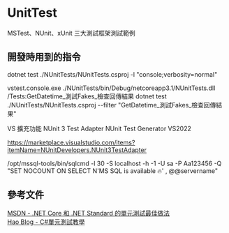 ﻿# UnitTest

MSTest、NUnit、xUnit 三大測試框架測試範例



## 開發時用到的指令

dotnet test ./NUnitTests/NUnitTests.csproj -l "console;verbosity=normal"

vstest.console.exe ./NUnitTests/bin/Debug/netcoreapp3.1/NUnitTests.dll /Tests:GetDatetime_測試Fakes_檢查回傳結果
dotnet test ./NUnitTests/NUnitTests.csproj --filter "GetDatetime_測試Fakes_檢查回傳結果" 


VS 擴充功能
NUnit 3 Test Adapter
NUnit Test Generator VS2022

https://marketplace.visualstudio.com/items?itemName=NUnitDevelopers.NUnit3TestAdapter


/opt/mssql-tools/bin/sqlcmd -l 30 -S localhost -h -1 -U sa -P Aa123456 -Q "SET NOCOUNT ON SELECT N'MS SQL is available 🔥' , @@servername"


## 參考文件
[MSDN - .NET Core 和 .NET Standard 的單元測試最佳做法](https://learn.microsoft.com/zh-tw/dotnet/core/testing/unit-testing-best-practices)  
[Hao Blog - C#單元測試教學](https://asbolus.medium.com/c-%E5%96%AE%E5%85%83%E6%B8%AC%E8%A9%A6%E6%95%99%E5%AD%B8-4dc7bb3370d2)
